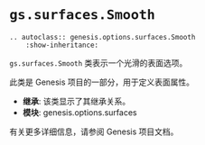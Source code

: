 # `gs.surfaces.Smooth`

```{eval-rst}  
.. autoclass:: genesis.options.surfaces.Smooth
    :show-inheritance:
```

`gs.surfaces.Smooth` 类表示一个光滑的表面选项。

此类是 Genesis 项目的一部分，用于定义表面属性。

- **继承**: 该类显示了其继承关系。
- **模块**: genesis.options.surfaces

有关更多详细信息，请参阅 Genesis 项目文档。
